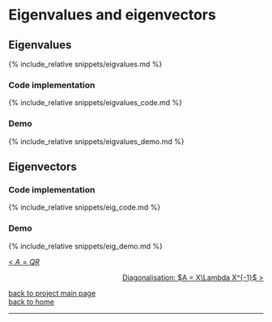 # Eigenvalues and eigenvectors

## Eigenvalues
{% include_relative snippets/eigvalues.md %}

### Code implementation
{% include_relative snippets/eigvalues_code.md %}

### Demo
{% include_relative snippets/eigvalues_demo.md %}

## Eigenvectors
### Code implementation
{% include_relative snippets/eig_code.md %}

### Demo
{% include_relative snippets/eig_demo.md %}


[< $A = QR$](./qr_factorisation.md)

<div style="text-align: right">
<a href="https://matt-a-bennett.github.io/numpy_from_scratch/diagonalisation.html">Diagonalisation: $A = X\Lambda X^{-1}$ ></a>
</div>

[back to project main page](./numpy_from_scratch.md)\
[back to home](../index.md)

---
<script src="https://utteranc.es/client.js"
        repo="Matt-A-Bennett/Matt-A-Bennett.github.io"
        issue-term="https://matt-a-bennett.github.io/numpy_from_scratch/diagonalisation.html"
        theme="github-light"
        crossorigin="anonymous"
        async>
</script>


